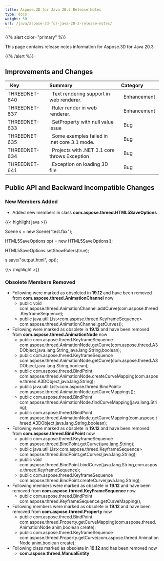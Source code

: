 ```yaml
---
title: Aspose.3D for Java 20.3 Release Notes
type: docs
weight: 50
url: /java/aspose-3d-for-java-20-3-release-notes/
---
```


{{% alert color="primary" %}} 

This page contains release notes information for Aspose.3D for Java 20.3.

{{% /alert %}} 
## **Improvements and Changes**

|` `**Key**|**Summary**|**Category**|
| :- | :- | :- |
|THREEDNET-640 |` `Text rendering support in web renderer. |` `Enhancement |
|THREEDNET-637 |` `Ruler render in web renderer. |` `Enhancement |
|THREEDNET-633 |` `SetProperty with null value issue |` `Bug |
|THREEDNET-635 |` `Some examples failed in .net core 3.1 mode. |` `Bug |
|THREEDNET-634 |` `Projects with .NET 3.1 core throws Exception |` `Bug |
|THREEDNET-641 |` `Exception on loading 3D file |` `Bug |
## **Public API and Backward Incompatible Changes**
### **New Members Added**
- Added new members in class **com.aspose.threed.HTML5SaveOptions**

{{< highlight java >}}

 Scene s = new Scene("test.fbx");

HTML5SaveOptions opt = new HTML5SaveOptions();

HTML5SaveOptions.setShowRulers(true);

s.save("output.html", opt);

{{< /highlight >}}
### **Obsolete Members Removed**
- Following were marked as obsoleted in **19.12** and have been removed from **com.aspose.threed.AnimationChannel** now
  - public void com.aspose.threed.AnimationChannel.addCurve(com.aspose.threed.KeyframeSequence);
  - public java.util.List<com.aspose.threed.KeyframeSequence> com.aspose.threed.AnimationChannel.getCurves();
- Following were marked as obsolete in **19.12** and have been removed from **com.aspose.threed.AnimationNode** now
  - public com.aspose.threed.KeyframeSequence com.aspose.threed.AnimationNode.getCurve(com.aspose.threed.A3DObject,java.lang.String,java.lang.String,boolean);    
  - public com.aspose.threed.KeyframeSequence com.aspose.threed.AnimationNode.getCurve(com.aspose.threed.A3DObject,java.lang.String,boolean);    
  - public com.aspose.threed.BindPoint com.aspose.threed.AnimationNode.createCurveMapping(com.aspose.threed.A3DObject,java.lang.String);    
  - public java.util.List<com.aspose.threed.BindPoint> com.aspose.threed.AnimationNode.getCurveMappings();    
  - public com.aspose.threed.BindPoint com.aspose.threed.AnimationNode.findCurveMapping(java.lang.String);    
  - public com.aspose.threed.BindPoint com.aspose.threed.AnimationNode.getCurveMapping(com.aspose.threed.A3DObject,java.lang.String,boolean); 
- Following were marked as obsolete in **19.12** and have been removed from **com.aspose.threed.BindPoint** now
  - public com.aspose.threed.KeyframeSequence com.aspose.threed.BindPoint.getCurve(java.lang.String);    
  - public java.util.List<com.aspose.threed.KeyframeSequence> com.aspose.threed.BindPoint.getCurves(java.lang.String);    
  - public void com.aspose.threed.BindPoint.bindCurve(java.lang.String,com.aspose.threed.KeyframeSequence);    
  - public com.aspose.threed.KeyframeSequence com.aspose.threed.BindPoint.createCurve(java.lang.String);
- Following members were marked as obsolete in **19.12** and have been removed from **com.aspose.threed.KeyFrameSequence** now
  - public com.aspose.threed.BindPoint com.aspose.threed.KeyframeSequence.getCurveMapping();
- Following members were marked as obsolete in **19.12** and have been removed from **com.aspose.threed.Property** now
  - public com.aspose.threed.BindPoint com.aspose.threed.Property.getCurveMapping(com.aspose.threed.AnimationNode anim,boolean create);
  - public com.aspose.threed.KeyframeSequence com.aspose.threed.Property.getCurve(com.aspose.threed.AnimationNode anim,boolean create);
- Following class marked as obsolete in **19.12** and has been removed now
  - **com.aspose.threed.ManualEntity**
